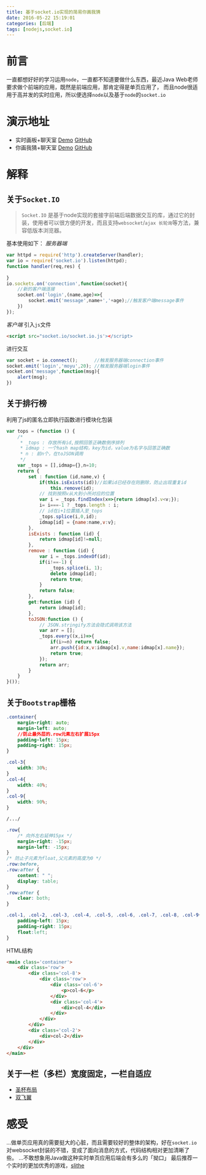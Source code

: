 ```yaml
---
title: 基于socket.io实现的简易你画我猜
date: 2016-05-22 15:19:01
categories: [后端]
tags: [nodejs,socket.io]
---
```


# 前言

一直都想好好的学习运用`node`，一直都不知道要做什么东西，最近Java Web老师要求做个前端的应用，既然是前端应用，那肯定得是单页应用了，
而且node很适用于高并发的实时应用，所以便选择`node`以及基于`node`的`socket.io`
<!--more-->
# 演示地址
- 实时画板+聊天室
[Demo](http://paint.moyuyc.xyz/)
[GitHub](https://github.com/moyuyc/paint_online)  
- 你画我猜+聊天室
[Demo](http://paintgame.moyuyc.xyz/)
[GitHub](https://github.com/moyuyc/paint_game)

# 解释
## 关于`Socket.IO`
> `Socket.IO` 是基于node实现的套接字前端后端数据交互的库，通过它的封装，使用者可以很方便的开发，而且支持`websocket`/`ajax 长轮询`等方法，兼容低版本浏览器。

基本使用如下：
*服务器端*
```javascript
var httpd = require('http').createServer(handler);
var io = require('socket.io').listen(httpd);
function handler(req,res) {
    
}
io.sockets.on('connection',function(socket){
    //新的客户端连接
    socket.on('login',(name,age)=>{
        socket.emit('message',name+','+age);//触发客户端message事件
    })
});
```

*客户端*
引入`js`文件
```html
<script src="socket.io/socket.io.js'></script>
```
进行交互
```javascript
var socket = io.connect();      //触发服务器端connection事件
socket.emit('login','moyu',20); //触发服务器端login事件
socket.on('message',function(msg){
    alert(msg);
})
```

## 关于排行榜
利用了js的匿名立即执行函数进行模块化包装
```javascript
var tops = (function () {
    /*
     * _tops : 存放所有id,按照回答正确数倒序排列
     * idmap : 一个hash map结构，key为id，value为名字与回答正确数
     * n : 前n个，在toJSON调用
     */
    var _tops = [],idmap={},n=10;
    return {
        set : function (id,name,v) {
            if(this.isExists(id))//如果id已经存在则删除，防止出现重复id
                this.remove(id);
            // 找到按照v从大到小所对应的位置
            var i = _tops.findIndex(x=>{return idmap[x].v<v;});
            i= i===-1 ? _tops.length : i;
            // id在i+1位置插入至_tops
            _tops.splice(i,0,id);
            idmap[id] = {name:name,v:v};
        },
        isExists : function (id) {
            return idmap[id]!=null;
        },
        remove : function (id) {
            var i = _tops.indexOf(id);
            if(i!==-1) {
                _tops.splice(i, 1);
                delete idmap[id];
                return true;
            }
            return false;
        },
        get:function (id) {
            return idmap[id];
        },
        toJSON:function () {
            // JSON.stringify方法会隐式调用该方法        
            var arr = [];
            _tops.every((x,i)=>{
                if(i>=n) return false;
                arr.push({id:x,v:idmap[x].v,name:idmap[x].name});
                return true;
            });
            return arr;
        }
    }
}());
```

## 关于`Bootstrap`栅格
```css
.container{
    margin-right: auto;
    margin-left: auto;
    //防止最外层的.row元素左右扩展15px
    padding-left: 15px;
    padding-right: 15px;
}

.col-3{
    width: 30%;
}
.col-4{
    width: 40%;
}
.col-9{
    width: 90%;
}

/.../

.row{
    /* 向外左右延伸15px */
    margin-right: -15px;
    margin-left: -15px;
}
/* 防止子元素为float,父元素的高度为0 */
.row:before,
.row:after {
    content: " ";
    display: table;
}
.row:after {
    clear: both;
}

.col-1, .col-2, .col-3, .col-4, .col-5, .col-6, .col-7, .col-8, .col-9{
    padding-left: 15px;
    padding-right: 15px;
    float:left;
}
```
HTML结构
```html
<main class='container'>
    <div class='row'>
        <div class='col-8'>
            <div class='row'>
                <div class='col-6'>
                    <p>col-6</p>
                </div>
                <div class='col-4'>
                    <div>col-4</div>
                </div>
            </div>
        </div>
        <div class='col-2'>
            <div>col-2</div>
        </div>
    </div>
</main>
```
## 关于一栏（多栏）宽度固定，一栏自适应

- [圣杯布局](/htm/圣杯布局.html)
- [双飞翼](/htm/双飞翼.html)

# 感受
...做单页应用真的需要挺大的心脏，而且需要较好的整体的架构，好在`socket.io`对websocket封装的不错，变成了面向消息的方式，代码结构相对更加清晰了些。
...不敢想象用Java做这种实时单页应用后端会有多么的「拗口」
最后推荐一个实时的更加优秀的游戏，[slithe](http://slither.io/)